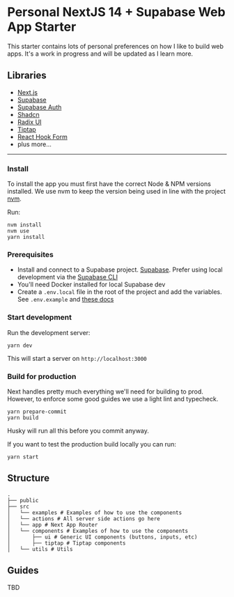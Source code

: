 # Personal NextJS 14 + Supabase Web App Starter

This starter contains lots of personal preferences on how I like to build web apps. It's a work in progress and will be updated as I learn more.

## Libraries
- [Next.js](https://nextjs.org/)
- [Supabase](https://supabase.io/)
- [Supabase Auth](https://supabase.io/docs/guides/auth)
- [Shadcn](https://ui.shadcn.com)
- [Radix UI](https://radix-ui.com/)
- [Tiptap](https://tiptap.dev/)
- [React Hook Form](https://react-hook-form.com/)
- plus more...

---

### Install

To install the app you must first have the correct Node & NPM versions installed. We use nvm to keep the version being used in line with the project [nvm](https://github.com/nvm-sh/nvm).

Run:

```shell
nvm install
nvm use
yarn install
```

### Prerequisites

* Install and connect to a Supabase project. [Supabase](https://supabase.io/docs/guides/with-nextjs). Prefer using local development via the [Supabase CLI](https://supabase.io/docs/guides/local-development)
* You'll need Docker installed for local Supabase dev
* Create a `.env.local` file in the root of the project and add the variables. See `.env.example` and [these docs](https://supabase.io/docs/guides/local-development)

### Start development

Run the development server:

```shell
yarn dev
```

This will start a server on `http://localhost:3000`

### Build for production
Next handles pretty much everything we'll need for building to prod. However, to enforce some good guides we use a light lint and typecheck.

```shell
yarn prepare-commit
yarn build
```

Husky will run all this before you commit anyway.

If you want to test the production build locally you can run:

```shell
yarn start
```

## Structure

```shell
.
├── public
├── src
│   └── examples # Examples of how to use the components
│   └── actions # All server side actions go here
│   └── app # Next App Router
│   └── components # Examples of how to use the components
│       ├── ui # Generic UI components (buttons, inputs, etc)
│       ├── tiptap # Tiptap components
│   └── utils # Utils
```

## Guides
TBD

